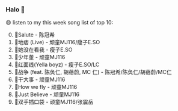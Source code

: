 

### Halo 👋

😄 listen to my this week song list of top 10:

0. 🌈Salute - 陈冠希
1. 🌈地痞 (Live) - 顽童MJ116/瘦子E.SO
2. 🌈她没在看我 - 瘦子E.SO
3. 🌈少年董 - 顽童MJ116
4. 🌈红面线(Yella boyz) - 瘦子E.SO/LC
5. 🌈战争 (feat. 陈奂仁, 胡蓓蔚, MC 仁) - 陈冠希/陈奂仁/胡蓓蔚/MC仁
6. 🌈干大事 - 顽童MJ116
7. 🌈How we fly - 顽童MJ116
8. 🌈Just Believe - 顽童MJ116
9. 🌈双手插口袋 - 顽童MJ116/张震岳

